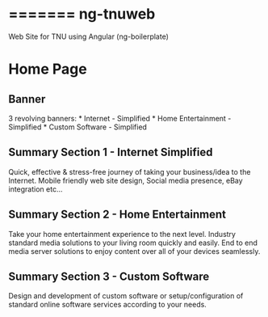 =======
ng-tnuweb
=========

Web Site for TNU using Angular (ng-boilerplate)

Home Page
=========

Banner
------
3 revolving banners:
	* Internet - Simplified
	* Home Entertainment - Simplified
	* Custom Software - Simplified

Summary Section 1 - Internet Simplified
----------------------------------------
Quick, effective & stress-free journey of taking your business/idea to the Internet. Mobile friendly web site design, Social media presence, eBay integration etc...

Summary Section 2 - Home Entertainment
--------------------------------------
Take your home entertainment experience to the next level. Industry standard media solutions to your living room quickly and easily. End to end media server solutions to enjoy content over all of your devices seamlessly.

Summary Section 3 - Custom Software
------------------------------------
Design and development of custom software or setup/configuration of standard online software services according to your needs. 



